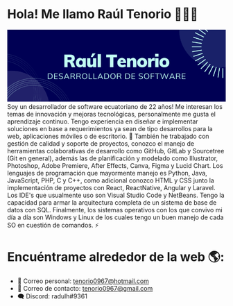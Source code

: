 # Hola! Me llamo Raúl Tenorio 👋🧑‍💻
<img src="./banner.png" alt="Banner de presentación personal de Raúl Tenorio">
Soy un desarrollador de software ecuatoriano de 22 años! Me interesan los temas de innovación y mejoras tecnológicas, personalmente me gusta el aprendizaje continuo. Tengo experiencia en diseñar e implementar soluciones en base a requerimientos ya sean de tipo desarrollos para la web, aplicaciones móviles o de escritorio. 🔭 También he trabajado con gestión de calidad y soporte de proyectos, conozco el manejo de herramientas colaborativas de desarrollo como GitHub, GitLab y Sourcetree (Git en general), además las de planificación y modelado como Illustrator, Photoshop, Adobe Premiere, After Effects, Canva, Figma y Lucid Chart. Los lenguajes de programación que mayormente manejo es Python, Java, JavaScript, PHP, C y C++, como adicional conozco HTML y CSS junto la implementación de proyectos con React, ReactNative, Angular y Laravel. Los IDE's que usualmente uso son Visual Studio Code y NetBeans. Tengo la capacidad para armar la arquitectura completa de un sistema de base de datos con SQL. Finalmente, los sistemas operativos con los que convivo mi día a día son Windows y Linux de los cuales tengo un buen manejo de cada SO en cuestión de comandos. ⚡

# Encuéntrame alrededor de la web 🌎:
- 📜 Correo personal: tenorio0967@hotmail.com
- 📜 Correo de contacto: tenorio0967@gmail.com
- 🗨 Discord: radulh#9361


